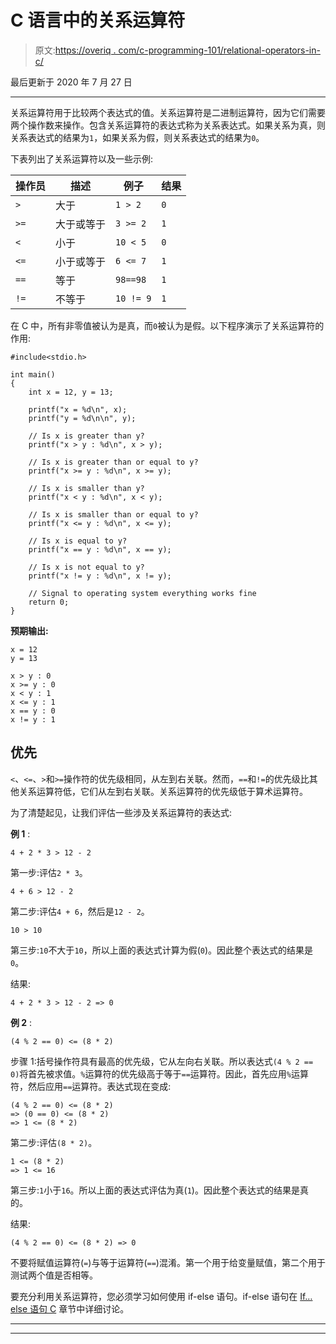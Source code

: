 # C 语言中的关系运算符

> 原文:[https://overiq . com/c-programming-101/relational-operators-in-c/](https://overiq.com/c-programming-101/relational-operators-in-c/)

最后更新于 2020 年 7 月 27 日

* * *

关系运算符用于比较两个表达式的值。关系运算符是二进制运算符，因为它们需要两个操作数来操作。包含关系运算符的表达式称为关系表达式。如果关系为真，则关系表达式的结果为`1`，如果关系为假，则关系表达式的结果为`0`。

下表列出了关系运算符以及一些示例:

| 操作员 | 描述 | 例子 | 结果 |
| --- | --- | --- | --- |
| `>` | 大于 | `1 > 2` | `0` |
| `>=` | 大于或等于 | `3 >= 2` | `1` |
| `<` | 小于 | `10 < 5` | `0` |
| `<=` | 小于或等于 | `6 <= 7` | `1` |
| `==` | 等于 | `98==98` | `1` |
| `!=` | 不等于 | `10 != 9` | `1` |

在 C 中，所有非零值被认为是真，而`0`被认为是假。以下程序演示了关系运算符的作用:

```
#include<stdio.h>

int main()
{
    int x = 12, y = 13;

    printf("x = %d\n", x);
    printf("y = %d\n\n", y);

    // Is x is greater than y?
    printf("x > y : %d\n", x > y);

    // Is x is greater than or equal to y?
    printf("x >= y : %d\n", x >= y);

    // Is x is smaller than y?
    printf("x < y : %d\n", x < y);

    // Is x is smaller than or equal to y?
    printf("x <= y : %d\n", x <= y);

    // Is x is equal to y?
    printf("x == y : %d\n", x == y);

    // Is x is not equal to y?
    printf("x != y : %d\n", x != y);

    // Signal to operating system everything works fine
    return 0;
}

```

**预期输出:**

```
x = 12
y = 13

x > y : 0
x >= y : 0
x < y : 1
x <= y : 1
x == y : 0
x != y : 1

```

## 优先

`<`、`<=`、`>`和`>=`操作符的优先级相同，从左到右关联。然而，`==`和`!=`的优先级比其他关系运算符低，它们从左到右关联。关系运算符的优先级低于算术运算符。

为了清楚起见，让我们评估一些涉及关系运算符的表达式:

**例 1** :

```
4 + 2 * 3 > 12 - 2

```

第一步:评估`2 * 3`。

```
4 + 6 > 12 - 2

```

第二步:评估`4 + 6`，然后是`12 - 2`。

```
10 > 10

```

第三步:`10`不大于`10`，所以上面的表达式计算为假(`0`)。因此整个表达式的结果是`0`。

结果:

```
4 + 2 * 3 > 12 - 2 => 0

```

**例 2** :

```
(4 % 2 == 0) <= (8 * 2)

```

步骤 1:括号操作符具有最高的优先级，它从左向右关联。所以表达式`(4 % 2 == 0)`将首先被求值。`%`运算符的优先级高于等于`==`运算符。因此，首先应用`%`运算符，然后应用`==`运算符。表达式现在变成:

```
(4 % 2 == 0) <= (8 * 2)
=> (0 == 0) <= (8 * 2)
=> 1 <= (8 * 2)

```

第二步:评估`(8 * 2)`。

```
1 <= (8 * 2)
=> 1 <= 16

```

第三步:`1`小于`16`。所以上面的表达式评估为真(`1`)。因此整个表达式的结果是真的。

结果:

```
(4 % 2 == 0) <= (8 * 2) => 0

```

不要将赋值运算符(`=`)与等于运算符(`==`)混淆。第一个用于给变量赋值，第二个用于测试两个值是否相等。

要充分利用关系运算符，您必须学习如何使用 if-else 语句。if-else 语句在 [If… else 语句 C](/c-programming-101/if-else-statements-in-c/) 章节中详细讨论。

* * *

* * *